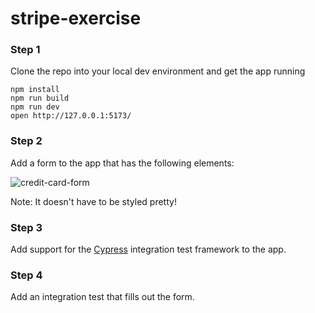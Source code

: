 # stripe-exercise


### Step 1

Clone the repo into your local dev environment and get the app running

```
npm install
npm run build
npm run dev
open http://127.0.0.1:5173/
```

### Step 2

Add a form to the app that has the following elements:

![credit-card-form](https://user-images.githubusercontent.com/32535/221247680-4dc770e6-c73d-49b2-a0f4-edd74431ca59.png)

Note: It doesn't have to be styled pretty! 

### Step 3

Add support for the [Cypress](https://github.com/cypress-io/cypress) integration test framework to the app.

### Step 4

Add an integration test that fills out the form.
